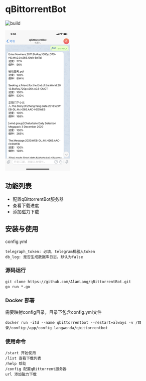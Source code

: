# qBittorrentBot
![build](https://github.com/AlanLang/qBittorrentBot/workflows/build/badge.svg)

![](./screenshot/image.png)
## 功能列表
* 配置qBittorrentBot服务器
* 查看下载进度
* 添加磁力下载

## 安装与使用
config.yml
```
telegraph_token: 必填，telegram机器人token
db_log: 是否生成数据库日志，默认为false
```
### 源码运行
```
git clone https://github.com/AlanLang/qBittorrentBot.git
go run *.go
```
### Docker 部署
需要映射config目录，目录下包含config.yml文件
```
docker run -itd --name qbittorrentbot --restart=always -v /目录/config:/app/config langwenda/qbittorrentbot
```
### 使用命令
```
/start 开始使用
/list 查看下载列表
/help 帮助
/config 配置qBittorrent服务器
url 添加磁力下载
```
